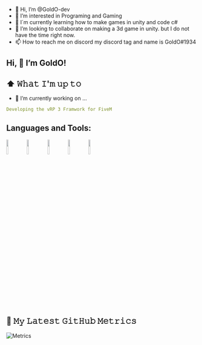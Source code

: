 - 👋 Hi, I’m @GoldO-dev
- 👀 I’m interested in Programing and Gaming
- 🌱 I´m currently learning how to make games in unity and code c#
- 💞️ I’m looking to collaborate on making a 3d game in unity. but I do not have the time right now.
- 📫 How to reach me on discord my discord tag and name is GoldO#1934

<!---
GoldO-dev/GoldO-Dev is a ✨ special ✨ repository because its `README.md` (this file) appears on your GitHub profile.
You can click the Preview link to take a look at your changes.
--->


## Hi, 👋 I’m GoldO! 

## ⬆ 𝚆𝚑𝚊𝚝 𝙸'𝚖 𝚞𝚙 𝚝𝚘
- 🔭 I’m currently working on ...
```yaml
Developing the vRP 3 Framwork for FiveM
```
  
## Languages and Tools:

<!-- Your github readme stats
You can use this api: https://github.com/anuraghazra/github-readme-stats
-->
<p>
 <!--
  <a href="https://github.com/onimur/handle-path-oz">
    <img width="55%" align="right" src="https://github-readme-stats.vercel.app/api/top-langs/?username=GoldO-dev&layout=compact&title_color=ffffff&text_color=c9cacc&icon_color=2bbc8a&bg_color=1d1f21&langs_count=4" />
  </a>
  -->

  <!-- Your languages and tools. Be careful with the alignment. 
  You can use this sites to get logos: https://www.vectorlogo.zone or https://simpleicons.org/
  -->
  <img width="10%" src="https://cdn.jsdelivr.net/gh/devicons/devicon/icons/html5/html5-original.svg">
  <img width="10%" src="https://cdn.jsdelivr.net/gh/devicons/devicon/icons/css3/css3-original.svg">
  <img width="10%" src="https://cdn.jsdelivr.net/gh/devicons/devicon/icons/javascript/javascript-original.svg">
  <img width="10%" src="https://cdn.jsdelivr.net/gh/devicons/devicon/icons/lua/lua-original-wordmark.svg">
  <img width="10%" src=https://www.vectorlogo.zone/logos/mysql/mysql-ar21.svg>
 <!--  <br>
  <br>
  <img width="10%" src="https://cdn.jsdelivr.net/gh/devicons/devicon/icons/lua/lua-original-wordmark.svg">
  <img width="10%" src="https://cdn.jsdelivr.net/gh/devicons/devicon/icons/react/react-original-wordmark.svg">
  <img width="10%" src="https://cdn.jsdelivr.net/gh/devicons/devicon/icons/typescript/typescript-original.svg">-->
</p>
<br>
<br>

## 🔔 𝙼𝚢 𝙻𝚊𝚝𝚎𝚜𝚝 𝙶𝚒𝚝𝙷𝚞𝚋 𝙼𝚎𝚝𝚛𝚒𝚌𝚜

![Metrics](https://metrics.lecoq.io/GoldO-dev?template=classic&base.header=0&gists=1&lines=1&config.timezone=America%2FToronto)
